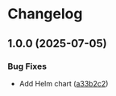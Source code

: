 # Changelog

## 1.0.0 (2025-07-05)


### Bug Fixes

* Add Helm chart ([a33b2c2](https://github.com/bodgit/nri-plugin-runtime/commit/a33b2c2a3ab5e6bc2d2ae9dc57589b118814a583))
